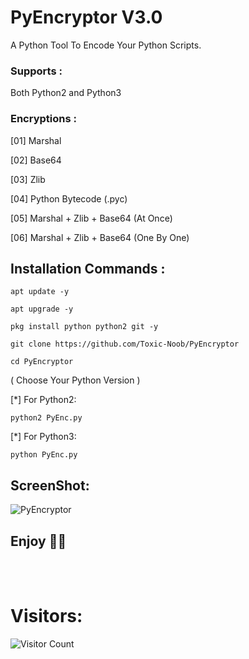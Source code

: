 # PyEncryptor V3.0
A Python Tool To Encode Your Python Scripts.

### Supports :
Both Python2 and Python3

### Encryptions :
[01] Marshal

[02] Base64

[03] Zlib

[04] Python Bytecode (.pyc)

[05] Marshal + Zlib + Base64 (At Once)

[06] Marshal + Zlib + Base64 (One By One)

## Installation Commands :
``` shell script
apt update -y

apt upgrade -y

pkg install python python2 git -y

git clone https://github.com/Toxic-Noob/PyEncryptor

cd PyEncryptor
```
( Choose Your Python Version )

[*] For Python2:
``` shell script
python2 PyEnc.py
```
[*] For Python3:
``` shell script
python PyEnc.py
```
## ScreenShot:
<img src="https://g.top4top.io/p_2318ksc3m0.jpg" alt="PyEncryptor">

## Enjoy 💞💞

<br><br>
# Visitors:

![Visitor Count](https://profile-counter.glitch.me/Toxic-Noob/count.svg)
